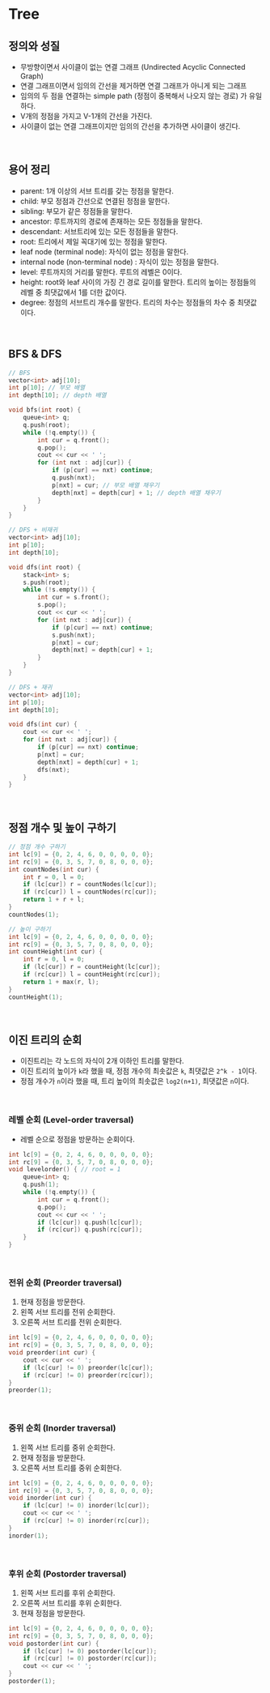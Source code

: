 # Tree

## 정의와 성질

- 무방향이면서 사이클이 없는 연결 그래프 (Undirected Acyclic Connected Graph)
- 연결 그래프이면서 임의의 간선을 제거하면 연결 그래프가 아니게 되는 그래프
- 임의의 두 점을 연결하는 simple path (정점이 중복해서 나오지 않는 경로) 가 유일하다.
- V개의 정점을 가지고 V-1개의 간선을 가진다.
- 사이클이 없는 연결 그래프이지만 임의의 간선을 추가하면 사이클이 생긴다.

<br/>

## 용어 정리

- parent: 1개 이상의 서브 트리를 갖는 정점을 말한다.
- child: 부모 정점과 간선으로 연결된 정점을 말한다.
- sibling: 부모가 같은 정점들을 말한다.
- ancestor: 루트까지의 경로에 존재하는 모든 정점들을 말한다.
- descendant: 서브트리에 있는 모든 정점들을 말한다.
- root: 트리에서 제일 꼭대기에 있는 정점을 말한다.
- leaf node (terminal node): 자식이 없는 정점을 말한다.
- internal node (non-terminal node) : 자식이 있는 정점을 말한다.
- level: 루트까지의 거리를 말한다. 루트의 레벨은 0이다.
- height: root와 leaf 사이의 가징 긴 경로 길이를 말한다. 트리의 높이는 정점들의 레벨 중 최댓값에서 1를 더한 값이다.
- degree: 정점의 서브트리 개수를 말한다. 트리의 차수는 정점들의 차수 중 최댓값이다.

<br/>

## BFS & DFS

```cpp
// BFS
vector<int> adj[10];
int p[10]; // 부모 배열
int depth[10]; // depth 배열

void bfs(int root) {
    queue<int> q;
    q.push(root);
    while (!q.empty()) {
        int cur = q.front();
        q.pop();
        cout << cur << ' ';
        for (int nxt : adj[cur]) {
            if (p[cur] == nxt) continue;
            q.push(nxt);
            p[nxt] = cur; // 부모 배열 채우기
            depth[nxt] = depth[cur] + 1; // depth 배열 채우기
        }
    }
}
```

```cpp
// DFS + 비재귀
vector<int> adj[10];
int p[10];
int depth[10];

void dfs(int root) {
    stack<int> s;
    s.push(root);
    while (!s.empty()) {
        int cur = s.front();
        s.pop();
        cout << cur << ' ';
        for (int nxt : adj[cur]) {
            if (p[cur] == nxt) continue;
            s.push(nxt);
            p[nxt] = cur;
            depth[nxt] = depth[cur] + 1;
        }
    }
}
```

```cpp
// DFS + 재귀
vector<int> adj[10];
int p[10];
int depth[10];

void dfs(int cur) {
    cout << cur << ' ';
    for (int nxt : adj[cur]) {
        if (p[cur] == nxt) continue;
        p[nxt] = cur;
        depth[nxt] = depth[cur] + 1;
        dfs(nxt);
    }
}
```

<br/>

## 정점 개수 및 높이 구하기

```cpp
// 정점 개수 구하기
int lc[9] = {0, 2, 4, 6, 0, 0, 0, 0, 0};
int rc[9] = {0, 3, 5, 7, 0, 8, 0, 0, 0};
int countNodes(int cur) {
    int r = 0, l = 0;
    if (lc[cur]) r = countNodes(lc[cur]);
    if (rc[cur]) l = countNodes(rc[cur]);
    return 1 + r + l;
}
countNodes(1);
```

```cpp
// 높이 구하기
int lc[9] = {0, 2, 4, 6, 0, 0, 0, 0, 0};
int rc[9] = {0, 3, 5, 7, 0, 8, 0, 0, 0};
int countHeight(int cur) {
    int r = 0, l = 0;
    if (lc[cur]) r = countHeight(lc[cur]);
    if (rc[cur]) l = countHeight(rc[cur]);
    return 1 + max(r, l);
}
countHeight(1);
```

<br/>

## 이진 트리의 순회

- 이진트리는 각 노드의 자식이 2개 이하인 트리를 말한다.
- 이진 트리의 높이가 `k`라 했을 때, 정점 개수의 최솟값은 `k`, 최댓값은 `2^k - 1`이다.
- 정점 개수가 `n`이라 했을 때, 트리 높이의 최솟값은 `log2(n+1)`, 최댓값은 `n`이다.

<br/>

### 레벨 순회 (Level-order traversal)

- 레벨 순으로 정점을 방문하는 순회이다.

```cpp
int lc[9] = {0, 2, 4, 6, 0, 0, 0, 0, 0};
int rc[9] = {0, 3, 5, 7, 0, 8, 0, 0, 0};
void levelorder() { // root = 1
    queue<int> q;
    q.push(1);
    while (!q.empty()) {
        int cur = q.front();
        q.pop();
        cout << cur << ' ';
        if (lc[cur]) q.push(lc[cur]);
        if (rc[cur]) q.push(rc[cur]);
    }
}
```

<br/>

### 전위 순회 (Preorder traversal)

1. 현재 정점을 방문한다.
2. 왼쪽 서브 트리를 전위 순회한다.
3. 오른쪽 서브 트리를 전위 순회한다.

```cpp
int lc[9] = {0, 2, 4, 6, 0, 0, 0, 0, 0};
int rc[9] = {0, 3, 5, 7, 0, 8, 0, 0, 0};
void preorder(int cur) {
    cout << cur << ' ';
    if (lc[cur] != 0) preorder(lc[cur]);
    if (rc[cur] != 0) preorder(rc[cur]);
}
preorder(1);
```

<br/>

### 중위 순회 (Inorder traversal)

1. 왼쪽 서브 트리를 중위 순회한다.
2. 현재 정점을 방문한다.
3. 오른쪽 서브 트리를 중위 순회한다.

```cpp
int lc[9] = {0, 2, 4, 6, 0, 0, 0, 0, 0};
int rc[9] = {0, 3, 5, 7, 0, 8, 0, 0, 0};
void inorder(int cur) {
    if (lc[cur] != 0) inorder(lc[cur]);
    cout << cur << ' ';
    if (rc[cur] != 0) inorder(rc[cur]);
}
inorder(1);
```

<br/>

### 후위 순회 (Postorder traversal)

1. 왼쪽 서브 트리를 후위 순회한다.
2. 오른쪽 서브 트리를 후위 순회한다.
3. 현재 정점을 방문한다.

```cpp
int lc[9] = {0, 2, 4, 6, 0, 0, 0, 0, 0};
int rc[9] = {0, 3, 5, 7, 0, 8, 0, 0, 0};
void postorder(int cur) {
    if (lc[cur] != 0) postorder(lc[cur]);
    if (rc[cur] != 0) postorder(rc[cur]);
    cout << cur << ' ';
}
postorder(1);
```
